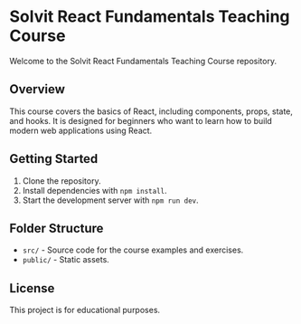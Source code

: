 # Solvit React Fundamentals Teaching Course

Welcome to the Solvit React Fundamentals Teaching Course repository.

## Overview

This course covers the basics of React, including components, props, state, and hooks. It is designed for beginners who want to learn how to build modern web applications using React.

## Getting Started

1. Clone the repository.
2. Install dependencies with `npm install`.
3. Start the development server with `npm run dev`.

## Folder Structure

- `src/` - Source code for the course examples and exercises.
- `public/` - Static assets.

## License

This project is for educational purposes.

